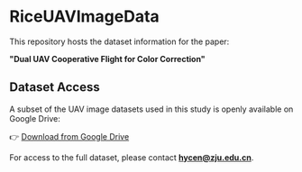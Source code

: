 # RiceUAVImageData

This repository hosts the dataset information for the paper:

**"Dual UAV Cooperative Flight for Color Correction"**

## Dataset Access

A subset of the UAV image datasets used in this study is openly available on Google Drive:

👉 [Download from Google Drive](https://drive.google.com/drive/folders/1-Mh9XvGjRr2OxbcNEDQOQ-NWvmeNIZSn?usp=drive_link)

For access to the full dataset, please contact **hycen@zju.edu.cn**.

